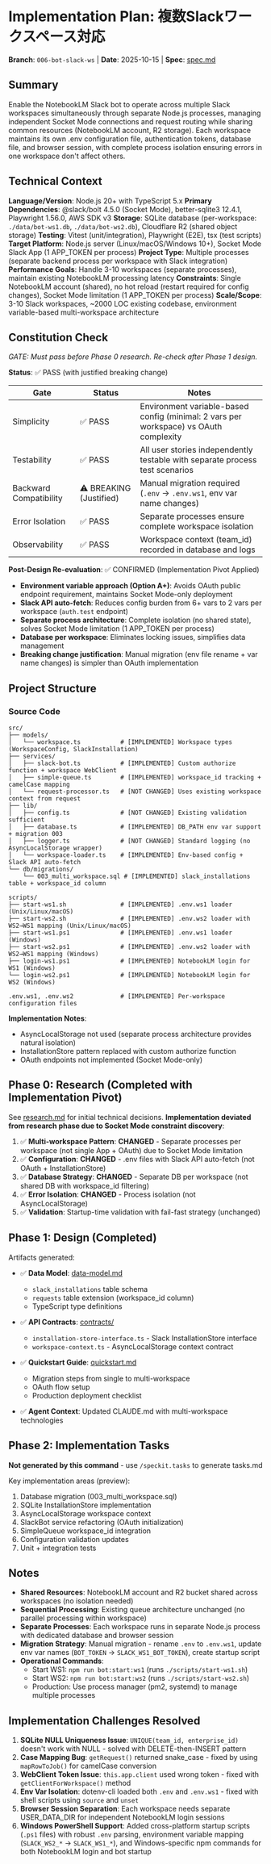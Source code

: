 # Implementation Plan: 複数Slackワークスペース対応

**Branch**: `006-bot-slack-ws` | **Date**: 2025-10-15 | **Spec**: [spec.md](./spec.md)

## Summary

Enable the NotebookLM Slack bot to operate across multiple Slack workspaces simultaneously through separate Node.js processes, managing independent Socket Mode connections and request routing while sharing common resources (NotebookLM account, R2 storage). Each workspace maintains its own .env configuration file, authentication tokens, database file, and browser session, with complete process isolation ensuring errors in one workspace don't affect others.

## Technical Context

**Language/Version**: Node.js 20+ with TypeScript 5.x
**Primary Dependencies**: @slack/bolt 4.5.0 (Socket Mode), better-sqlite3 12.4.1, Playwright 1.56.0, AWS SDK v3
**Storage**: SQLite database (per-workspace: `./data/bot-ws1.db`, `./data/bot-ws2.db`), Cloudflare R2 (shared object storage)
**Testing**: Vitest (unit/integration), Playwright (E2E), tsx (test scripts)
**Target Platform**: Node.js server (Linux/macOS/Windows 10+), Socket Mode Slack App (1 APP_TOKEN per process)
**Project Type**: Multiple processes (separate backend process per workspace with Slack integration)
**Performance Goals**: Handle 3-10 workspaces (separate processes), maintain existing NotebookLM processing latency
**Constraints**: Single NotebookLM account (shared), no hot reload (restart required for config changes), Socket Mode limitation (1 APP_TOKEN per process)
**Scale/Scope**: 3-10 Slack workspaces, ~2000 LOC existing codebase, environment variable-based multi-workspace architecture

## Constitution Check

*GATE: Must pass before Phase 0 research. Re-check after Phase 1 design.*

**Status**: ✅ PASS (with justified breaking change)

| Gate | Status | Notes |
|------|--------|-------|
| Simplicity | ✅ PASS | Environment variable-based config (minimal: 2 vars per workspace) vs OAuth complexity |
| Testability | ✅ PASS | All user stories independently testable with separate process test scenarios |
| Backward Compatibility | ⚠️ BREAKING (Justified) | Manual migration required (`.env` → `.env.ws1`, env var name changes) |
| Error Isolation | ✅ PASS | Separate processes ensure complete workspace isolation |
| Observability | ✅ PASS | Workspace context (team_id) recorded in database and logs |

**Post-Design Re-evaluation**: ✅ CONFIRMED (Implementation Pivot Applied)

- **Environment variable approach (Option A+)**: Avoids OAuth public endpoint requirement, maintains Socket Mode-only deployment
- **Slack API auto-fetch**: Reduces config burden from 6+ vars to 2 vars per workspace (`auth.test` endpoint)
- **Separate process architecture**: Complete isolation (no shared state), solves Socket Mode limitation (1 APP_TOKEN per process)
- **Database per workspace**: Eliminates locking issues, simplifies data management
- **Breaking change justification**: Manual migration (env file rename + var name changes) is simpler than OAuth implementation

## Project Structure

### Source Code

```
src/
├── models/
│   └── workspace.ts           # [IMPLEMENTED] Workspace types (WorkspaceConfig, SlackInstallation)
├── services/
│   ├── slack-bot.ts           # [IMPLEMENTED] Custom authorize function + workspace WebClient
│   ├── simple-queue.ts        # [IMPLEMENTED] workspace_id tracking + camelCase mapping
│   └── request-processor.ts   # [NOT CHANGED] Uses existing workspace context from request
├── lib/
│   ├── config.ts              # [NOT CHANGED] Existing validation sufficient
│   ├── database.ts            # [IMPLEMENTED] DB_PATH env var support + migration 003
│   ├── logger.ts              # [NOT CHANGED] Standard logging (no AsyncLocalStorage wrapper)
│   └── workspace-loader.ts    # [IMPLEMENTED] Env-based config + Slack API auto-fetch
└── db/migrations/
    └── 003_multi_workspace.sql # [IMPLEMENTED] slack_installations table + workspace_id column

scripts/
├── start-ws1.sh               # [IMPLEMENTED] .env.ws1 loader (Unix/Linux/macOS)
├── start-ws2.sh               # [IMPLEMENTED] .env.ws2 loader with WS2→WS1 mapping (Unix/Linux/macOS)
├── start-ws1.ps1              # [IMPLEMENTED] .env.ws1 loader (Windows)
├── start-ws2.ps1              # [IMPLEMENTED] .env.ws2 loader with WS2→WS1 mapping (Windows)
├── login-ws1.ps1              # [IMPLEMENTED] NotebookLM login for WS1 (Windows)
└── login-ws2.ps1              # [IMPLEMENTED] NotebookLM login for WS2 (Windows)

.env.ws1, .env.ws2             # [IMPLEMENTED] Per-workspace configuration files
```

**Implementation Notes**:
- AsyncLocalStorage not used (separate process architecture provides natural isolation)
- InstallationStore pattern replaced with custom authorize function
- OAuth endpoints not implemented (Socket Mode-only)

## Phase 0: Research (Completed with Implementation Pivot)

See [research.md](./research.md) for initial technical decisions. **Implementation deviated from research phase due to Socket Mode constraint discovery**:

1. ✅ **Multi-workspace Pattern**: **CHANGED** - Separate processes per workspace (not single App + OAuth) due to Socket Mode limitation
2. ✅ **Configuration**: **CHANGED** - .env files with Slack API auto-fetch (not OAuth + InstallationStore)
3. ✅ **Database Strategy**: **CHANGED** - Separate DB per workspace (not shared DB with workspace_id filtering)
4. ✅ **Error Isolation**: **CHANGED** - Process isolation (not AsyncLocalStorage)
5. ✅ **Validation**: Startup-time validation with fail-fast strategy (unchanged)

## Phase 1: Design (Completed)

Artifacts generated:

- ✅ **Data Model**: [data-model.md](./data-model.md)
  - `slack_installations` table schema
  - `requests` table extension (workspace_id column)
  - TypeScript type definitions

- ✅ **API Contracts**: [contracts/](./contracts/)
  - `installation-store-interface.ts` - Slack InstallationStore interface
  - `workspace-context.ts` - AsyncLocalStorage context contract

- ✅ **Quickstart Guide**: [quickstart.md](./quickstart.md)
  - Migration steps from single to multi-workspace
  - OAuth flow setup
  - Production deployment checklist

- ✅ **Agent Context**: Updated CLAUDE.md with multi-workspace technologies

## Phase 2: Implementation Tasks

**Not generated by this command** - use `/speckit.tasks` to generate tasks.md

Key implementation areas (preview):
1. Database migration (003_multi_workspace.sql)
2. SQLite InstallationStore implementation
3. AsyncLocalStorage workspace context
4. SlackBot service refactoring (OAuth initialization)
5. SimpleQueue workspace_id integration
6. Configuration validation updates
7. Unit + integration tests

## Notes

- **Shared Resources**: NotebookLM account and R2 bucket shared across workspaces (no isolation needed)
- **Sequential Processing**: Existing queue architecture unchanged (no parallel processing within workspace)
- **Separate Processes**: Each workspace runs in separate Node.js process with dedicated database and browser session
- **Migration Strategy**: Manual migration - rename `.env` to `.env.ws1`, update env var names (`BOT_TOKEN` → `SLACK_WS1_BOT_TOKEN`), create startup script
- **Operational Commands**:
  - Start WS1: `npm run bot:start:ws1` (runs `./scripts/start-ws1.sh`)
  - Start WS2: `npm run bot:start:ws2` (runs `./scripts/start-ws2.sh`)
  - Production: Use process manager (pm2, systemd) to manage multiple processes

## Implementation Challenges Resolved

1. **SQLite NULL Uniqueness Issue**: `UNIQUE(team_id, enterprise_id)` doesn't work with NULL - solved with DELETE-then-INSERT pattern
2. **Case Mapping Bug**: `getRequest()` returned snake_case - fixed by using `mapRowToJob()` for camelCase conversion
3. **WebClient Token Issue**: `this.app.client` used wrong token - fixed with `getClientForWorkspace()` method
4. **Env Var Isolation**: dotenv-cli loaded both `.env` and `.env.ws1` - fixed with shell scripts using `source` and `unset`
5. **Browser Session Separation**: Each workspace needs separate USER_DATA_DIR for independent NotebookLM login sessions
6. **Windows PowerShell Support**: Added cross-platform startup scripts (`.ps1` files) with robust `.env` parsing, environment variable mapping (`SLACK_WS2_*` → `SLACK_WS1_*`), and Windows-specific npm commands for both NotebookLM login and bot startup
